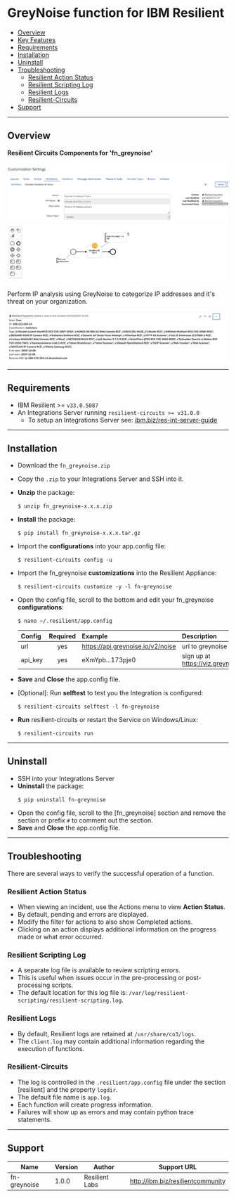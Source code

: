 <!-- This file is generated by running resilient-circuits docgen -->
# GreyNoise function for IBM Resilient

  - [Overview](#overview)
  - [Key Features](#key-features)
  - [Requirements](#requirements)
  - [Installation](#installation)
  - [Uninstall](#uninstall)
  - [Troubleshooting](#troubleshooting)
    - [Resilient Action Status](#resilient-action-status)
    - [Resilient Scripting Log](#resilient-scripting-log)
    - [Resilient Logs](#resilient-logs)
    - [Resilient-Circuits](#resilient-circuits)
  - [Support](#support)

---
## Overview
<!-- This description is taken from the in the "description" attribute setup.py file -->
**Resilient Circuits Components for 'fn_greynoise'**

 ![screenshot: main](./doc/screenshots/greynoise_main.png)

<!-- This description is taken from the in the "long_description" attribute setup.py file -->
Perform IP analysis using GreyNoise to categorize IP addresses and it's threat on your organization.

![screenshot: main](./doc/screenshots/greynoise_result.png)

---
## Requirements
<!-- List any Requirements -->
* IBM Resilient >= `v33.0.5087`
* An Integrations Server running `resilient-circuits >= v31.0.0`
  * To setup an Integrations Server see: [ibm.biz/res-int-server-guide](ibm.biz/res-int-server-guide)

---
## Installation
* Download the `fn_greynoise.zip`
* Copy the `.zip` to your Integrations Server and SSH into it.
* **Unzip** the package:
  ```
  $ unzip fn_greynoise-x.x.x.zip
  ```
* **Install** the package:
  ```
  $ pip install fn_greynoise-x.x.x.tar.gz
  ```
* Import the **configurations** into your app.config file:
  ```
  $ resilient-circuits config -u
  ```
* Import the fn_greynoise **customizations** into the Resilient Appliance:
  ```
  $ resilient-circuits customize -y -l fn-greynoise
  ```
* Open the config file, scroll to the bottom and edit your fn_greynoise **configurations**:
  ```
  $ nano ~/.resilient/app.config
  ```
  | Config | Required | Example | Description |
  | ------ | :------: | ------- | ----------- |
  | url    | yes      | https://api.greynoise.io/v2/noise | url to greynoise |
  | api_key | yes     | eXmYpb...173pje0 | sign up at https://viz.greynoise.io/signup | 

* **Save** and **Close** the app.config file.
* [Optional]: Run **selftest** to test you the Integration is configured:
  ```
  $ resilient-circuits selftest -l fn-greynoise
  ```
* **Run** resilient-circuits or restart the Service on Windows/Linux:
  ```
  $ resilient-circuits run
  ```

---
## Uninstall
* SSH into your Integrations Server
* **Uninstall** the package:
  ```
  $ pip uninstall fn-greynoise
  ```
* Open the config file, scroll to the [fn_greynoise] section and remove the section or prefix `#` to comment out the section.
* **Save** and **Close** the app.config file.

---
## Troubleshooting
There are several ways to verify the successful operation of a function. 

### Resilient Action Status
* When viewing an incident, use the Actions menu to view **Action Status**. 
* By default, pending and errors are displayed. 
* Modify the filter for actions to also show Completed actions.
* Clicking on an action displays additional information on the progress made or what error occurred.

### Resilient Scripting Log
* A separate log file is available to review scripting errors.
* This is useful when issues occur in the pre-processing or post-processing scripts.
* The default location for this log file is: `/var/log/resilient-scripting/resilient-scripting.log`.

### Resilient Logs
* By default, Resilient logs are retained at `/usr/share/co3/logs`.
* The `client.log` may contain additional information regarding the execution of functions.

### Resilient-Circuits
* The log is controlled in the `.resilient/app.config` file under the section [resilient] and the property `logdir`.
* The default file name is `app.log`.
* Each function will create progress information.
* Failures will show up as errors and may contain python trace statements.

---
## Support
| Name | Version | Author | Support URL |
| ---- | ------- | ------ | ----------- |
| fn-greynoise | 1.0.0 | Resilient Labs | http://ibm.biz/resilientcommunity |